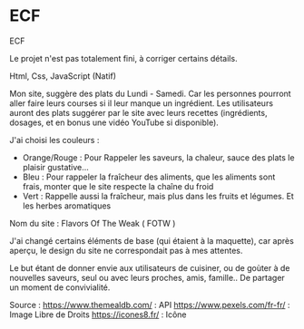 # ECF
ECF

Le projet n'est pas totalement fini, à corriger certains détails.

Html, Css, JavaScript (Natif)

Mon site, suggère des plats du Lundi - Samedi. Car les personnes pourront aller faire leurs courses si il leur manque un ingrédient. Les utilisateurs auront des plats suggérer par le site
avec leurs recettes (ingrédients, dosages, et en bonus une vidéo YouTube si disponible).

J'ai choisi les couleurs : 
- Orange/Rouge : Pour Rappeler les saveurs, la chaleur, sauce des plats le plaisir gustative...
- Bleu : Pour rappeler la fraîcheur des aliments, que les aliments sont frais, monter que le site respecte la chaîne du froid
- Vert : Rappelle aussi la fraîcheur, mais plus dans les fruits et légumes. Et les herbes aromatiques



Nom du site : Flavors Of The Weak ( FOTW )


J'ai changé certains éléments de base (qui étaient à la maquette), car après aperçu, le design du site ne correspondait pas à mes attentes. 

Le but étant de donner envie aux utilisateurs de cuisiner, ou de goùter à de nouvelles saveurs, seul ou avec leurs proches, amis, famille.. De partager un moment de convivialité.

Source :
  https://www.themealdb.com/ : API
  https://www.pexels.com/fr-fr/ : Image Libre de Droits
  https://icones8.fr/ : Icône